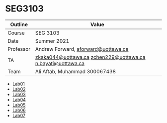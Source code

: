 # SEG3103

| Outline | Value |
| --- | --- |
| Course | SEG 3103 |
| Date | Summer 2021 |
| Professor | Andrew Forward, aforward@uottawa.ca |
| TA | zkaka044@uottawa.ca zchen229@uottawa.ca n.bayati@uottawa.ca |
| Team | Ali Aftab, Muhammad 300067438 |

* [Lab01](lab01)
* [Lab02](lab02)
* [Lab03](lab03)
* [Lab04](lab04)
* [Lab05](lab05)
* [Lab06](lab06)
* [Lab07](lab07)

